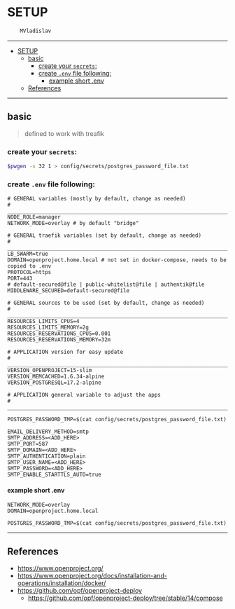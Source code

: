 # SETUP

```sh
    MVladislav
```

---

- [SETUP](#setup)
  - [basic](#basic)
    - [create your `secrets`:](#create-your-secrets)
    - [create `.env` file following:](#create-env-file-following)
      - [example short .env](#example-short-env)
  - [References](#references)

---

## basic

> defined to work with treafik

### create your `secrets`:

```sh
$pwgen -s 32 1 > config/secrets/postgres_password_file.txt
```

### create `.env` file following:

```env
# GENERAL variables (mostly by default, change as needed)
# ______________________________________________________________________________
NODE_ROLE=manager
NETWORK_MODE=overlay # by default "bridge"

# GENERAL traefik variables (set by default, change as needed)
# ______________________________________________________________________________
LB_SWARM=true
DOMAIN=openproject.home.local # not set in docker-compose, needs to be copied to .env
PROTOCOL=https
PORT=443
# default-secured@file | public-whitelist@file | authentik@file
MIDDLEWARE_SECURED=default-secured@file

# GENERAL sources to be used (set by default, change as needed)
# ______________________________________________________________________________
RESOURCES_LIMITS_CPUS=4
RESOURCES_LIMITS_MEMORY=2g
RESOURCES_RESERVATIONS_CPUS=0.001
RESOURCES_RESERVATIONS_MEMORY=32m

# APPLICATION version for easy update
# ______________________________________________________________________________
VERSION_OPENPROJECT=15-slim
VERSION_MEMCACHED=1.6.34-alpine
VERSION_POSTGRESQL=17.2-alpine

# APPLICATION general variable to adjust the apps
# ______________________________________________________________________________

POSTGRES_PASSWORD_TMP=$(cat config/secrets/postgres_password_file.txt)

EMAIL_DELIVERY_METHOD=smtp
SMTP_ADDRESS=<ADD_HERE>
SMTP_PORT=587
SMTP_DOMAIN=<ADD_HERE>
SMTP_AUTHENTICATION=plain
SMTP_USER_NAME=<ADD_HERE>
SMTP_PASSWORD=<ADD_HERE>
SMTP_ENABLE_STARTTLS_AUTO=true
```

#### example short .env

```env
NETWORK_MODE=overlay
DOMAIN=openproject.home.local

POSTGRES_PASSWORD_TMP=$(cat config/secrets/postgres_password_file.txt)
```

---

## References

- <https://www.openproject.org/>
- <https://www.openproject.org/docs/installation-and-operations/installation/docker/>
- <https://github.com/opf/openproject-deploy>
  - <https://github.com/opf/openproject-deploy/tree/stable/14/compose>
